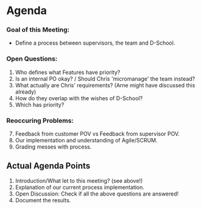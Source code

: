# Agenda

### Goal of this Meeting:
- Define a process between supervisors, the team and D-School.

### Open Questions:
1. Who defines what Features have priority?
2. Is an internal PO okay? / Should Chris 'micromanage' the team instead?
4. What actually are Chris' requirements? (Arne might have discussed this already)
5. How do they overlap with the wishes of D-School?
6. Which has priority?

### Reoccuring Problems:
7. Feedback from customer POV vs Feedback from supervisor POV.
8. Our implementation and understanding of Agile/SCRUM.
9. Grading messes with process.

## Actual Agenda Points
1. Introduction/What let to this meeting? (see above!)
2. Explanation of our current process implementation.
3. Open Discussion: Check if all the above questions are answered!
4. Document the results.